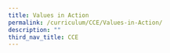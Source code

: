 ```yaml
---
title: Values in Action
permalink: /curriculum/CCE/Values-in-Action/
description: ""
third_nav_title: CCE
---
```

